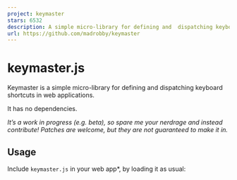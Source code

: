 ```yaml
---
project: keymaster
stars: 6532
description: A simple micro-library for defining and  dispatching keyboard shortcuts. It has no dependencies.
url: https://github.com/madrobby/keymaster
---
```


keymaster.js
============

Keymaster is a simple micro-library for defining and dispatching keyboard shortcuts in web applications.

It has no dependencies.

_It’s a work in progress (e.g. beta), so spare me your nerdrage and instead contribute! Patches are welcome, but they are not guaranteed to make it in._

Usage
-----

Include `keymaster.js` in your web app\*, by loading it as usual:

<script src\="keymaster.js"\></script\>

Keymaster has no dependencies and can be used completely standalone. It should not interfere with any JavaScript libraries or frameworks.

_\*Preferably use a minified version that fits your workflow. You can run `make` to have UglifyJS (if you have it installed) create a `keymaster.min.js` file for you._

Defining shortcuts
------------------

One global method is exposed, `key` which defines shortcuts when called directly.

// define short of 'a'
key('a', function(){ alert('you pressed a!') });

// returning false stops the event and prevents default browser events
key('ctrl+r', function(){ alert('stopped reload!'); return false });

// multiple shortcuts that do the same thing
key('⌘+r, ctrl+r', function(){ });

The handler method is called with two arguments set, the keydown `event` fired, and an object containing, among others, the following two properties:

`shortcut`: a string that contains the shortcut used, e.g. `ctrl+r` `scope`: a string describing the scope (or `all`)

key('⌘+r, ctrl+r', function(event, handler){
  console.log(handler.shortcut, handler.scope);
});

// "ctrl+r", "all"

Supported keys
--------------

Keymaster understands the following modifiers: `⇧`, `shift`, `option`, `⌥`, `alt`, `ctrl`, `control`, `command`, and `⌘`.

The following special keys can be used for shortcuts: `backspace`, `tab`, `clear`, `enter`, `return`, `esc`, `escape`, `space`, `up`, `down`, `left`, `right`, `home`, `end`, `pageup`, `pagedown`, `del`, `delete` and `f1` through `f19`.

Modifier key queries
--------------------

At any point in time (even in code other than key shortcut handlers), you can query the `key` object for the state of any keys. This allows easy implementation of things like shift+click handlers. For example, `key.shift` is `true` if the shift key is currently pressed.

if(key.shift) alert('shift is pressed, OMGZ!');

Other key queries
-----------------

At any point in time (even in code other than key shortcut handlers), you can query the `key` object for the state of any key. This is very helpful for game development using a game loop. For example, `key.isPressed(77)` is `true` if the M key is currently pressed.

if(key.isPressed("M")) alert('M key is pressed, can ya believe it!?');
if(key.isPressed(77)) alert('M key is pressed, can ya believe it!?');

You can also get these as an array using...

key.getPressedKeyCodes() // returns an array of key codes currently pressed

Scopes
------

If you want to reuse the same shortcut for separate areas in your single page app, Keymaster supports switching between scopes. Use the `key.setScope` method to set scope.

// define shortcuts with a scope
key('o, enter', 'issues', function(){ /\* do something \*/ });
key('o, enter', 'files', function(){ /\* do something else \*/ });

// set the scope (only 'all' and 'issues' shortcuts will be honored)
key.setScope('issues'); // default scope is 'all'

// remove all events that are set in 'issues' scope
key.deleteScope('issues');

Filter key presses
------------------

By default, when an `INPUT`, `SELECT` or `TEXTAREA` element is focused, Keymaster doesn't process any shortcuts.

You can change this by overwriting `key.filter` with a new function. This function is called before Keymaster processes shortcuts, with the keydown event as argument.

If your function returns false, then the no shortcuts will be processed.

Here's the default implementation for reference:

function filter(event){
  var tagName \= (event.target || event.srcElement).tagName;
  return !(tagName \== 'INPUT' || tagName \== 'SELECT' || tagName \== 'TEXTAREA');
}

If you only want _some_ shortcuts to work while in an input element, you can change the scope in the `key.filter` function. Here's an example implementation, setting the scope to either `'input'` or `'other'`. Don't forget to return `true` so the any shortcuts get processed.

key.filter \= function(event){
  var tagName \= (event.target || event.srcElement).tagName;
  key.setScope(/^(INPUT|TEXTAREA|SELECT)$/.test(tagName) ? 'input' : 'other');
  return true;
}

However a more robust way to handle this is to use proper focus and blur event handlers on your input element, and change scopes there as you see fit.

noConflict mode
---------------

You can call `key.noConflict` to remove the `key` function from global scope and restore whatever `key` was defined to before Keymaster was loaded. Calling `key.noConflict` will return the Keymaster `key` function.

var k \= key.noConflict();
k('a', function() { /\* ... \*/ });

key()
// --> TypeError: 'undefined' is not a function

Unbinding shortcuts
-------------------

Similar to defining shortcuts, they can be unbound using `key.unbind`.

// unbind 'a' handler
key.unbind('a');

// unbind a key only for a single scope
// when no scope is specified it defaults to the current scope (key.getScope())
key.unbind('o, enter', 'issues');
key.unbind('o, enter', 'files');

Notes
-----

Keymaster should work with any browser that fires `keyup` and `keydown` events, and is tested with IE (6+), Safari, Firefox and Chrome.

See http://madrobby.github.com/keymaster/ for a live demo.

CoffeeScript
------------

If you're using CoffeeScript, configuring key shortcuts couldn't be simpler:

key 'a', \-> alert('you pressed a!')

key '⌘+r, ctrl+r', \->
  alert 'stopped reload!'
  off

key 'o, enter', 'issues', \->
  whatevs()

alert 'shift is pressed, OMGZ!' if key.shift

Contributing
------------

To contribute, please fork Keymaster, add your patch and tests for it (in the `test/` folder) and submit a pull request.

TODOs
-----

-   Finish test suite

Keymaster is (c) 2011-2013 Thomas Fuchs and may be freely distributed under the MIT license. See the `MIT-LICENSE` file.
